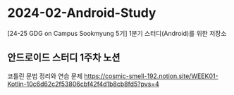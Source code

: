 # 2024-02-Android-Study
[24-25 GDG on Campus Sookmyung 5기] 1분기 스터디(Android)를 위한 저장소

## 안드로이드 스터디 1주차 노션
코틀린 문법 정리와 연습 문제
https://cosmic-smell-192.notion.site/WEEK01-Kotlin-10c6d62c2f53806cbf42f4d1b8cb8fd5?pvs=4